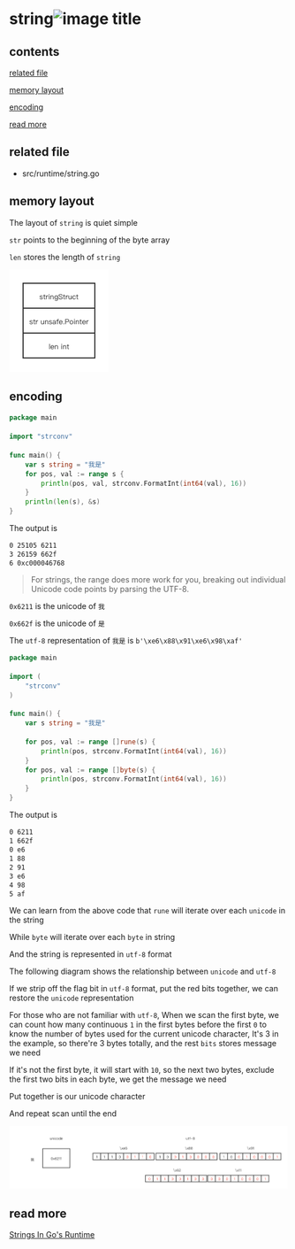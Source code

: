 # string![image title](http://www.zpoint.xyz:8080/count/tag.svg?url=github%2Fgo-Internals%2F/runtime/string)

## contents

[related file](#related-file)

[memory layout](#memory-layout)

[encoding](#encoding)

[read more](#read-more)

## related file

* src/runtime/string.go

## memory layout

The layout of `string` is quiet simple

`str` points to the beginning of the byte array

`len` stores the length of `string`

![./layout](./layout.png)

## encoding

```go
package main

import "strconv"

func main() {
	var s string = "我是"
	for pos, val := range s {
		println(pos, val, strconv.FormatInt(int64(val), 16))
	}
	println(len(s), &s)
}

```

The output is 

```shell
0 25105 6211
3 26159 662f
6 0xc000046768
```

> For strings, the range does more work for you, breaking out individual Unicode code points by parsing the UTF-8.

`0x6211` is the unicode of `我`

`0x662f` is the unicode of `是`

The `utf-8` representation of `我是` is `b'\xe6\x88\x91\xe6\x98\xaf'`

```go
package main

import (
	"strconv"
)

func main() {
	var s string = "我是"

	for pos, val := range []rune(s) {
		println(pos, strconv.FormatInt(int64(val), 16))
	}
	for pos, val := range []byte(s) {
		println(pos, strconv.FormatInt(int64(val), 16))
	}
}
```

The output is 

```shell
0 6211
1 662f
0 e6
1 88
2 91
3 e6
4 98
5 af
```

We can learn from the above code that `rune` will iterate over each `unicode` in the string

While `byte` will iterate over each `byte` in string

And the string is represented in `utf-8` format

The following diagram shows the relationship between `unicode` and `utf-8`

If we strip off the flag bit in `utf-8`  format, put the red bits together, we can restore the `unicode` representation

For those who are not familiar with `utf-8`, When we scan the first byte, we can count how many continuous `1` in the first bytes before the first `0` to know the number of bytes used for the current unicode character, It's 3 in the example, so there're 3 bytes totally, and the rest `bits` stores message we need 

If it's not the first byte, it will start with `10`, so the next two bytes, exclude the first two bits in each byte, we get the message we need

Put together is our unicode character

And repeat scan until the end

![./unicode](./unicode.png)

## read more

[Strings In Go's Runtime](https://boakye.yiadom.org/go/strings/)

